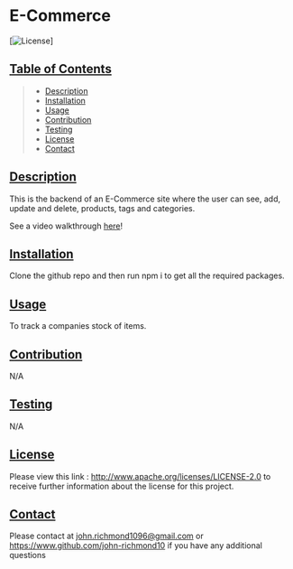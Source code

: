# E-Commerce

[![License](https://img.shields.io/badge/License-Apache_2.0-blue.svg)]

## [Table of Contents](#ToC)

> - [Description](#description)
> - [Installation](#installation)
> - [Usage](#usage)
> - [Contribution](#contribution)
> - [Testing](#testing)
> - [License](#license)
> - [Contact](#contact)

## [Description](#description)

This is the backend of an E-Commerce site where the user can see, add, update and delete, products, tags and categories.

See a video walkthrough [here](https://drive.google.com/file/d/1HcvulD-iotmbE21eqEa2V49yRLhvvErU/view?usp=sharing)!

## [Installation](#installation)

Clone the github repo and then run npm i to get all the required packages.

## [Usage](#usage)

To track a companies stock of items.

## [Contribution](#contribution)

N/A

## [Testing](#testing)

N/A

## [License](#license)

Please view this link : http://www.apache.org/licenses/LICENSE-2.0 to receive further information about the license for this project.

## [Contact](#contact)

Please contact at john.richmond1096@gmail.com or https://www.github.com/john-richmond10 if you have any additional questions
